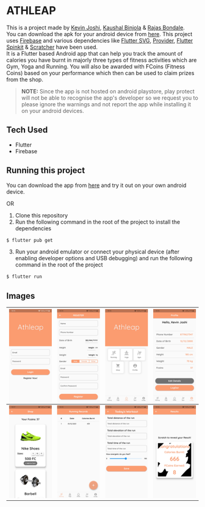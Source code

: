 # ATHLEAP

This is a project made by [Kevin Joshi](https://github.com/KevinJ-hub), [Kaushal Binjola](https://github.com/KaushalBinjola) & [Rajas Bondale](https://github.com/Rajas-B).  
You can download the apk for your android device from [here](https://github.com/K-B-J/athleap_flutter/blob/master/android-releases/athleap_v1.0.0.apk). This project uses [Firebase](https://firebase.google.com) and various dependencies like [Flutter SVG](https://pub.dev/packages/flutter_svg), [Provider](https://pub.dev/packages/provider), [Flutter Spinkit](https://pub.dev/packages/flutter_spinkit) & [Scratcher](https://pub.dev/packages/scratcher) have been used.  
It is a Flutter based Android app that can help you track the amount of calories you have burnt in majorly three types of fitness activities which are Gym, Yoga and Running. You will also be awarded with FCoins (Fitness Coins) based on your performance which then can be used to claim prizes from the shop.  

> **NOTE:** Since the app is not hosted on android playstore, play protect will not be able to recognise the app's developer so we request you to please ignore the warnings and not report the app while installing it on your android devices.  

## Tech Used

- Flutter
- Firebase

## Running this project

You can download the app from [here](https://github.com/K-B-J/athleap_flutter/blob/master/android-releases/athleap_v1.0.0.apk) and try it out on your own android device.  

OR  

1. Clone this repository
2. Run the following command in the root of the project to install the dependencies

```sh
$ flutter pub get
```

3. Run your android emulator or connect your physical device (after enabling developer options and USB debugging) and run the following command in the root of the project

```sh
$ flutter run
```

## Images

| ![Login Page](screenshots/ss1.jpg) | ![Register Page](screenshots/ss2.jpg) | ![Home Page](screenshots/ss3.jpg) | ![Edit Profile Page](screenshots/ss4.jpg) |
|---|---|---|---|
| ![Shop Page](screenshots/ss5.jpg) | ![Running Records Page](screenshots/ss6.jpg) | ![Running Workout Details Page](screenshots/ss7.jpg) | ![Results Page](screenshots/ss8.jpg) |
